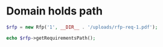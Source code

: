 # Domain holds path

```php
$rfp = new Rfp('1', __DIR__ . '/uploads/rfp-req-1.pdf');

echo $rfp->getRequirementsPath();
```
